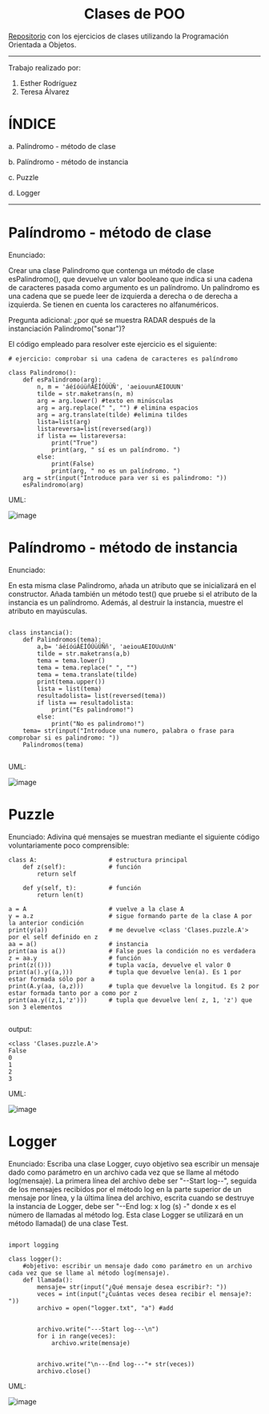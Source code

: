 <h1 align="center">Clases de POO</h1>

[Repositorio](https://github.com/ESTHERRODRIGUEZGARCIA/Clases-de-POO.git) con los ejercicios de clases utilizando la Programación Orientada a Objetos.

***

Trabajo realizado por: 
1. Esther Rodríguez
2. Teresa Álvarez

# ÍNDICE 
a. Palíndromo - método de clase

b. Palíndromo - método de instancia

c. Puzzle

d. Logger

***

# Palíndromo - método de clase
Enunciado: 

Crear una clase Palindromo que contenga un método de clase esPalindromo(), que devuelve un valor booleano que indica si una cadena de caracteres pasada como argumento es un palíndromo. Un palíndromo es una cadena que se puede leer de izquierda a derecha o de derecha a izquierda. Se tienen en cuenta los caracteres no alfanuméricos.

Pregunta adicional: ¿por qué se muestra RADAR después de la instanciación Palindromo("sonar")?

El código empleado para resolver este ejercicio es el siguiente:

````
# ejercicio: comprobar si una cadena de caracteres es palíndromo

class Palindromo():
    def esPalindromo(arg):
        n, m = 'áéíóúüñÁÉÍÓÚÜÑ', 'aeiouunAEIOUUN' 
        tilde = str.maketrans(n, m)
        arg = arg.lower() #texto en minúsculas
        arg = arg.replace(" ", "") # elimina espacios
        arg = arg.translate(tilde) #elimina tildes
        lista=list(arg)
        listareversa=list(reversed(arg))
        if lista == listareversa:
            print("True")
            print(arg, " sí es un palíndromo. ")
        else:
            print(False)
            print(arg, " no es un palíndromo. ")
    arg = str(input("Introduce para ver si es palindromo: "))
    esPalindromo(arg)

````

UML:

![image](https://user-images.githubusercontent.com/93209324/159493868-792b792e-7639-4c3c-b991-0b229d298cd2.png)


# Palíndromo - método de instancia
Enunciado: 

En esta misma clase Palindromo, añada un atributo que se inicializará en el constructor. Añada también un método test() que pruebe si el atributo de la instancia es un palíndromo. Además, al destruir la instancia, muestre el atributo en mayúsculas.

````

class instancia():
    def Palindromos(tema):
        a,b= 'áéíóúÁÉÍÓÚüÜÑñ', 'aeiouAEIOUuUnN'
        tilde = str.maketrans(a,b)
        tema = tema.lower()
        tema = tema.replace(" ", "")
        tema = tema.translate(tilde)
        print(tema.upper())
        lista = list(tema)
        resultadolista= list(reversed(tema))
        if lista == resultadolista:
            print("Es palindromo!")
        else:
            print("No es palindromo!")
    tema= str(input("Introduce una numero, palabra o frase para comprobar si es palindromo: "))
    Palindromos(tema)
    
````

UML:

![image](https://user-images.githubusercontent.com/93209324/159494005-3e075882-9310-48f4-a17f-b3cfbddff84a.png)


# Puzzle
Enunciado: 
Adivina qué mensajes se muestran mediante el siguiente código voluntariamente poco comprensible:

````
class A:                    # estructura principal 
    def z(self):            # función
        return self 
 
    def y(self, t):         # función
        return len(t) 
 
a = A                       # vuelve a la clase A
y = a.z                     # sigue formando parte de la clase A por la anterior condición
print(y(a))                 # me devuelve <class 'Clases.puzzle.A'> por el self definido en z
aa = a()                    # instancia
print(aa is a())            # False pues la condición no es verdadera
z = aa.y                    # función
print(z(()))                # tupla vacía, devuelve el valor 0
print(a().y((a,)))          # tupla que devuelve len(a). Es 1 por estar formada sólo por a
print(A.y(aa, (a,z)))       # tupla que devuelve la longitud. Es 2 por estar formada tanto por a como por z
print(aa.y((z,1,'z')))      # tupla que devuelve len( z, 1, 'z') que son 3 elementos


````
output:

````
<class 'Clases.puzzle.A'>
False
0
1
2
3

````

UML:

![image](https://user-images.githubusercontent.com/93209324/159494051-39483f82-ddd4-4bbf-aadd-baf1f8ec5a24.png)



# Logger
Enunciado: 
Escriba una clase Logger, cuyo objetivo sea escribir un mensaje dado como parámetro en un archivo cada vez que se llame al método log(mensaje). La primera línea del archivo debe ser "--Start log--", seguida de los mensajes recibidos por el método log en la parte superior de un mensaje por línea, y la última línea del archivo, escrita cuando se destruye la instancia de Logger, debe ser "--End log: x log (s) -" donde x es el número de llamadas al método log. Esta clase Logger se utilizará en un método llamada() de una clase Test.

````

import logging

class logger():
    #objetivo: escribir un mensaje dado como parámetro en un archivo cada vez que se llame al método log(mensaje).
    def llamada():
        mensaje= str(input("¿Qué mensaje desea escribir?: "))
        veces = int(input("¿Cuántas veces desea recibir el mensaje?: "))
        archivo = open("logger.txt", "a") #add
        

        archivo.write("---Start log---\n")
        for i in range(veces):
            archivo.write(mensaje)


        archivo.write("\n---End log---"+ str(veces))
        archivo.close()
````
UML:

![image](https://user-images.githubusercontent.com/93209324/159491582-8052ecfc-6380-4968-b16c-9b8271379f53.png)
